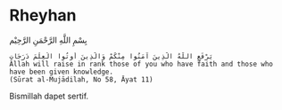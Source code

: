 # Rheyhan
بِسْمِ اللَّهِ الرَّحْمَنِ الرَّحِيْم

```text
يَرْفَعِ اللَّهُ الَّذِينَ آمَنُوا مِنْكُمْ وَالَّذِينَ أُوتُوا الْعِلْمَ دَرَجَاتٍ
Allah will raise in rank those of you who have faith and those who have been given knowledge.
(Sūrat al-Mujādilah, No 58, Āyat 11)
```
Bismillah dapet sertif.